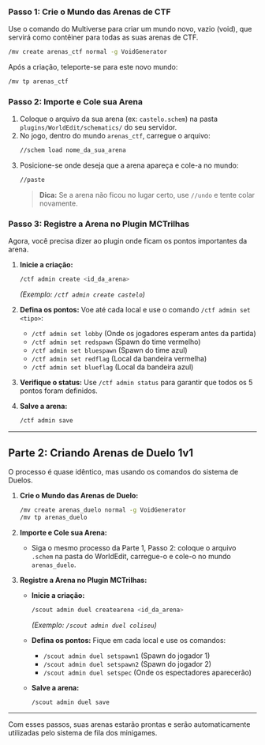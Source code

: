 ### Passo 1: Crie o Mundo das Arenas de CTF

Use o comando do Multiverse para criar um mundo novo, vazio (void), que servirá como contêiner para todas as suas arenas de CTF.

```bash
/mv create arenas_ctf normal -g VoidGenerator
```

Após a criação, teleporte-se para este novo mundo:

```bash
/mv tp arenas_ctf
```

### Passo 2: Importe e Cole sua Arena

1.  Coloque o arquivo da sua arena (ex: `castelo.schem`) na pasta `plugins/WorldEdit/schematics/` do seu servidor.
2.  No jogo, dentro do mundo `arenas_ctf`, carregue o arquivo:
    ```bash
    //schem load nome_da_sua_arena
    ```
3.  Posicione-se onde deseja que a arena apareça e cole-a no mundo:
    ```bash
    //paste
    ```
    > **Dica:** Se a arena não ficou no lugar certo, use `//undo` e tente colar novamente.

### Passo 3: Registre a Arena no Plugin MCTrilhas

Agora, você precisa dizer ao plugin onde ficam os pontos importantes da arena.

1.  **Inicie a criação:**
    ```bash
    /ctf admin create <id_da_arena>
    ```
    *(Exemplo: `/ctf admin create castelo`)*

2.  **Defina os pontos:** Voe até cada local e use o comando `/ctf admin set <tipo>`:
    *   `/ctf admin set lobby` (Onde os jogadores esperam antes da partida)
    *   `/ctf admin set redspawn` (Spawn do time vermelho)
    *   `/ctf admin set bluespawn` (Spawn do time azul)
    *   `/ctf admin set redflag` (Local da bandeira vermelha)
    *   `/ctf admin set blueflag` (Local da bandeira azul)

3.  **Verifique o status:** Use `/ctf admin status` para garantir que todos os 5 pontos foram definidos.

4.  **Salve a arena:**
    ```bash
    /ctf admin save
    ```

---

## Parte 2: Criando Arenas de Duelo 1v1

O processo é quase idêntico, mas usando os comandos do sistema de Duelos.

1.  **Crie o Mundo das Arenas de Duelo:**
    ```bash
    /mv create arenas_duelo normal -g VoidGenerator
    /mv tp arenas_duelo
    ```

2.  **Importe e Cole sua Arena:**
    *   Siga o mesmo processo da Parte 1, Passo 2: coloque o arquivo `.schem` na pasta do WorldEdit, carregue-o e cole-o no mundo `arenas_duelo`.

3.  **Registre a Arena no Plugin MCTrilhas:**
    *   **Inicie a criação:**
        ```bash
        /scout admin duel createarena <id_da_arena>
        ```
        *(Exemplo: `/scout admin duel coliseu`)*

    *   **Defina os pontos:** Fique em cada local e use os comandos:
        *   `/scout admin duel setspawn1` (Spawn do jogador 1)
        *   `/scout admin duel setspawn2` (Spawn do jogador 2)
        *   `/scout admin duel setspec` (Onde os espectadores aparecerão)

    *   **Salve a arena:**
        ```bash
        /scout admin duel save
        ```

---

Com esses passos, suas arenas estarão prontas e serão automaticamente utilizadas pelo sistema de fila dos minigames.